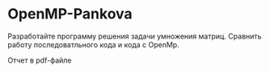 # OpenMP-Pankova
Разработайте программу решения задачи умножения матриц. Cравнить работу последоватльного кода и кода с OpenMp.

Отчет в pdf-файле
